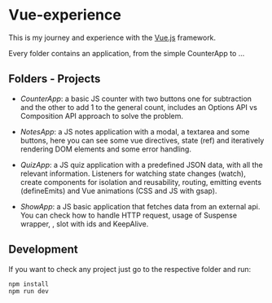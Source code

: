 # Vue-experience

This is my journey and experience with the [Vue.js](https://vuejs.org/) framework.

Every folder contains an application, from the simple CounterApp to ...

## Folders - Projects

- *CounterApp*: a basic JS counter with two buttons one for subtraction and the other to add 1 to the general count, includes an Options API vs Composition API approach to solve the problem.

- *NotesApp*: a JS notes application with a modal, a textarea and some buttons, here you can see some vue directives, state (ref) and iteratively rendering DOM elements and some error handling.

- *QuizApp*: a JS quiz application with a predefined JSON data, with all the relevant information. Listeners for watching state changes (watch), create components for isolation and reusability, routing, emitting events (defineEmits) and Vue animations (CSS and JS with gsap).

- *ShowApp*: a JS basic application that fetches data from an external api. You can check how to handle HTTP request, usage of Suspense wrapper, <slot>, slot with ids and KeepAlive.

## Development

If you want to check any project just go to the respective folder and run:

```bash
npm install
npm run dev
```